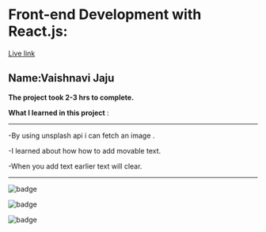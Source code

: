 # Front-end Development with React.js:

[Live link]()

## Name:Vaishnavi Jaju

**The project took 2-3 hrs to complete.**

**What I learned in this project** :

***
 -By using unsplash api i can fetch an image .

 -I learned about how how to add movable text.

 -When you add text earlier text will clear.

***


![badge](https://img.shields.io/badge/React-INeuron)

![badge](https://img.shields.io/badge/API-INeuron)

![badge](https://img.shields.io/badge/React-App-INeuron)